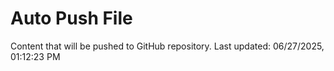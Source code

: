 # Auto Push File

Content that will be pushed to GitHub repository.
Last updated: 06/27/2025, 01:12:23 PM